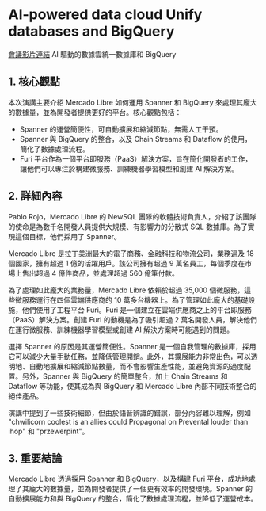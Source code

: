 # AI-powered data cloud Unify databases and BigQuery
[會議影片連結](https://www.youtube.com/watch?v=bGlBratj1-E)
AI 驅動的數據雲統一數據庫和 BigQuery

## 1. 核心觀點

本次演講主要介紹 Mercado Libre 如何運用 Spanner 和 BigQuery 來處理其龐大的數據量，並為開發者提供更好的平台。核心觀點包括：

*   Spanner 的運營簡便性，可自動擴展和縮減節點，無需人工干預。
*   Spanner 與 BigQuery 的整合，以及 Chain Streams 和 Dataflow 的使用，簡化了數據處理流程。
*   Furi 平台作為一個平台即服務（PaaS）解決方案，旨在簡化開發者的工作，讓他們可以專注於構建微服務、訓練機器學習模型和創建 AI 解決方案。

## 2. 詳細內容

Pablo Rojo，Mercado Libre 的 NewSQL 團隊的軟體技術負責人，介紹了該團隊的使命是為數千名開發人員提供大規模、有影響力的分散式 SQL 數據庫。為了實現這個目標，他們採用了 Spanner。

Mercado Libre 是拉丁美洲最大的電子商務、金融科技和物流公司，業務遍及 18 個國家，擁有超過 1 億的活躍用戶。該公司擁有超過 9 萬名員工，每個季度在市場上售出超過 4 億件商品，並處理超過 560 億筆付款。

為了處理如此龐大的業務量，Mercado Libre 依賴於超過 35,000 個微服務，這些微服務運行在四個雲端供應商的 10 萬多台機器上。為了管理如此龐大的基礎設施，他們使用了工程平台 Furi。Furi 是一個建立在雲端供應商之上的平台即服務（PaaS）解決方案。創建 Furi 的動機是為了吸引超過 2 萬名開發人員，解決他們在運行微服務、訓練機器學習模型或創建 AI 解決方案時可能遇到的問題。

選擇 Spanner 的原因是其運營簡便性。Spanner 是一個自我管理的數據庫，採用它可以減少大量手動任務，並降低管理開銷。此外，其擴展能力非常出色，可以透明地、自動地擴展和縮減節點數量，而不會影響生產性能，並避免資源的過度配置。另外，Spanner 與 BigQuery 的簡單整合，加上 Chain Streams 和 Dataflow 等功能，使其成為與 BigQuery 和 Mercado Libre 內部不同技術整合的絕佳產品。

演講中提到了一些技術細節，但由於語音辨識的錯誤，部分內容難以理解，例如 "chwilicorn coolest is an allies could Propagonal on Prevental louder than ihop" 和 "przewerpint"。

## 3. 重要結論

Mercado Libre 透過採用 Spanner 和 BigQuery，以及構建 Furi 平台，成功地處理了其龐大的數據量，並為開發者提供了一個更有效率的開發環境。Spanner 的自動擴展能力和與 BigQuery 的整合，簡化了數據處理流程，並降低了運營成本。

